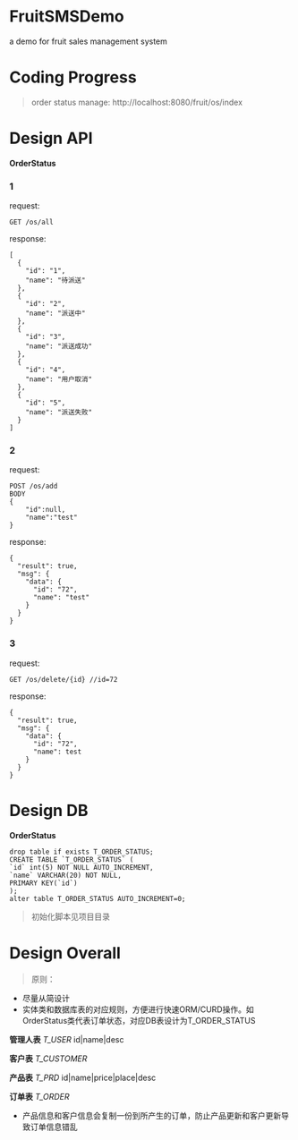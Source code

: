 # FruitSMSDemo
a demo for fruit sales management system

# Coding Progress

> order status manage: http://localhost:8080/fruit/os/index


# Design API
**OrderStatus**
### 1
request:
```
GET /os/all
```
response:
```
[
  {
    "id": "1",
    "name": "待派送"
  },
  {
    "id": "2",
    "name": "派送中"
  },
  {
    "id": "3",
    "name": "派送成功"
  },
  {
    "id": "4",
    "name": "用户取消"
  },
  {
    "id": "5",
    "name": "派送失败"
  }
]
```
### 2
request:
```
POST /os/add
BODY
{
    "id":null,
    "name":"test"
}
```
response:
```
{
  "result": true,
  "msg": {
    "data": {
      "id": "72",
      "name": "test"
    }
  }
}
```

### 3
request:
```
GET /os/delete/{id} //id=72
```
response:
```
{
  "result": true,
  "msg": {
    "data": {
      "id": "72",
      "name": test
    }
  }
}
```

# Design DB
**OrderStatus**
```
drop table if exists T_ORDER_STATUS;
CREATE TABLE `T_ORDER_STATUS` (
`id` int(5) NOT NULL AUTO_INCREMENT, 
`name` VARCHAR(20) NOT NULL,
PRIMARY KEY(`id`)
); 
alter table T_ORDER_STATUS AUTO_INCREMENT=0;
```

> 初始化脚本见项目目录


# Design Overall

> 原则：

+ 尽量从简设计
+ 实体类和数据库表的对应规则，方便进行快速ORM/CURD操作。如OrderStatus类代表订单状态，对应DB表设计为T_ORDER_STATUS


**管理人表**
*T_USER*
id|name|desc

**客户表**
*T_CUSTOMER*

**产品表**
*T_PRD*
id|name|price|place|desc

**订单表**
*T_ORDER*

+ 产品信息和客户信息会复制一份到所产生的订单，防止产品更新和客户更新导致订单信息错乱

